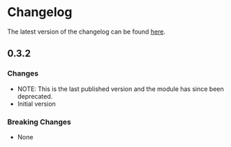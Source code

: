 # Changelog

The latest version of the changelog can be found [here](https://github.com/Azure/bicep-registry-modules/blob/main/avm/res/network/front-door/CHANGELOG.md).

## 0.3.2

### Changes

- NOTE: This is the last published version and the module has since been deprecated.
- Initial version

### Breaking Changes

- None
